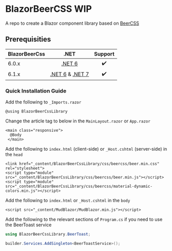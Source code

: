 # BlazorBeerCSS WIP
A repo to create a Blazor component library based on [BeerCSS](https://github.com/beercss/beercss)

## Prerequisities
| BlazorBeerCss | .NET | Support |
| :--- | :---: | :---: |
| 6.0.x | [.NET 6](https://dotnet.microsoft.com/download/dotnet/6.0) | :heavy_check_mark: |
| 6.1.x | [.NET 6](https://dotnet.microsoft.com/download/dotnet/6.0) & [.NET 7](https://dotnet.microsoft.com/en-us/download/dotnet/7.0) | :heavy_check_mark: |

### Quick Installation Guide
Add the following to `_Imports.razor`
```razor
@using BlazorBeerCssLibrary
```
Change the article tag to below in the `MainLayout.razor` or `App.razor`
```razor
<main class="responsive">
  @Body
 </main>
```
Add the following to `index.html` (client-side) or `_Host.cshtml` (server-side) in the `head`
```razor
<link href="_content/BlazorBeerCssLibrary/css/beercss/beer.min.css" rel="stylesheet">
<script type="module" src="_content/BlazorBeerCssLibrary/css/beercss/beer.min.js"></script>
<script type="module" src="_content/BlazorBeerCssLibrary/css/beercss/material-dynamic-colors.min.js"></script>
```
Add the following to `index.html` or `_Host.cshtml` in the `body`
```razor
<script src="_content/MudBlazor/MudBlazor.min.js"></script>
```
Add the following to the relevant sections of `Program.cs` if you need to use the BeerToast service
```c#
using BlazorBeerCssLibrary.BeerToast;
```
```c#
builder.Services.AddSingleton<BeerToastService>();
```
